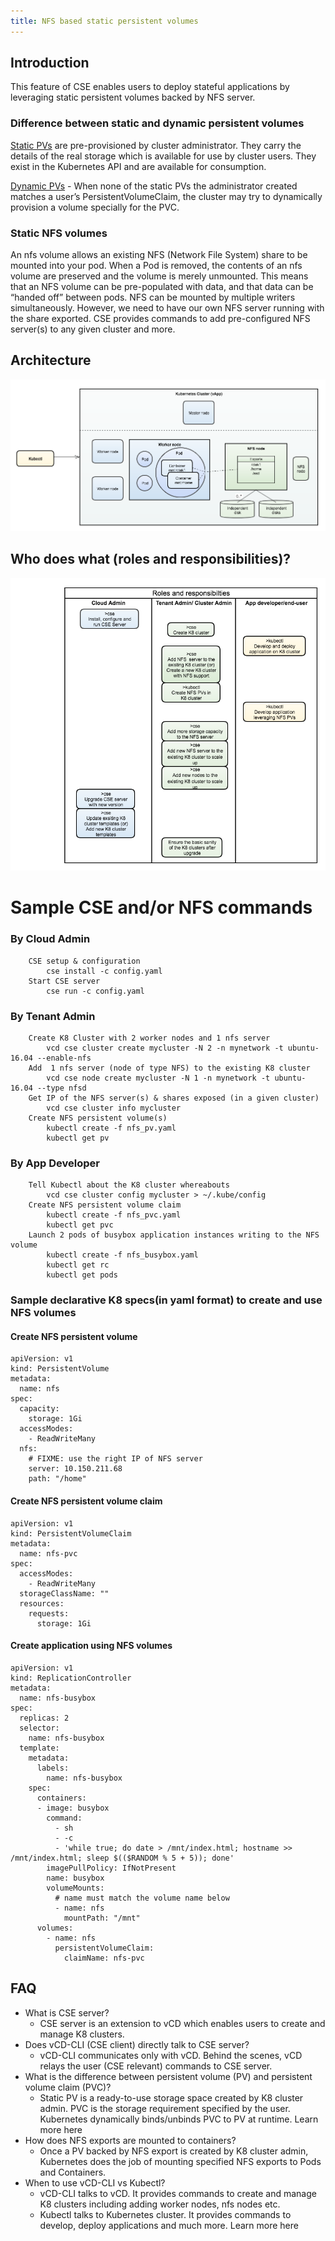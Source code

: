 ```yaml
---
title: NFS based static persistent volumes
---
```


## Introduction

This feature of CSE enables users to deploy stateful applications by leveraging static persistent volumes backed by NFS server.

### Difference between static and dynamic persistent volumes

[Static PVs](https://kubernetes.io/docs/concepts/storage/persistent-volumes/#static) are pre-provisioned by cluster administrator. They carry the details of the real storage which is available for use by cluster users. They exist in the Kubernetes API and are available for consumption.

[Dynamic PVs](https://kubernetes.io/docs/concepts/storage/persistent-volumes/#dynamic) - When none of the static PVs the administrator created matches a user’s PersistentVolumeClaim, the cluster may try to dynamically provision a volume specially for the PVC.

### Static NFS volumes

An nfs volume allows an existing NFS (Network File System) share to be mounted into your pod. When a Pod is removed, the contents of an nfs volume are preserved and the volume is merely unmounted. This means that an NFS volume can be pre-populated with data, and that data can be “handed off” between pods. NFS can be mounted by multiple writers simultaneously. However, we need to have our own NFS server running with the share exported. CSE provides commands to add pre-configured NFS server(s) to any given cluster and more.

## Architecture

![Image](k8cluster_with_nfs.png)

## Who does what (roles and responsibilities)?

![Image](nfs_roles_responsibilities.png)

# Sample CSE and/or NFS commands

### By Cloud Admin

```shell
    CSE setup & configuration
        cse install -c config.yaml
    Start CSE server
        cse run -c config.yaml
```

### By Tenant Admin

```shell
    Create K8 Cluster with 2 worker nodes and 1 nfs server
        vcd cse cluster create mycluster -N 2 -n mynetwork -t ubuntu-16.04 --enable-nfs
    Add  1 nfs server (node of type NFS) to the existing K8 cluster
        vcd cse node create mycluster -N 1 -n mynetwork -t ubuntu-16.04 --type nfsd
    Get IP of the NFS server(s) & shares exposed (in a given cluster)
        vcd cse cluster info mycluster
    Create NFS persistent volume(s)
        kubectl create -f nfs_pv.yaml
        kubectl get pv
```

### By App Developer

```shell
    Tell Kubectl about the K8 cluster whereabouts
        vcd cse cluster config mycluster > ~/.kube/config
    Create NFS persistent volume claim
        kubectl create -f nfs_pvc.yaml
        kubectl get pvc
    Launch 2 pods of busybox application instances writing to the NFS volume
        kubectl create -f nfs_busybox.yaml
        kubectl get rc
        kubectl get pods
```
### Sample declarative K8 specs(in yaml format) to create and use NFS volumes
#### Create NFS persistent volume
```shell
apiVersion: v1
kind: PersistentVolume
metadata:
  name: nfs
spec:
  capacity:
    storage: 1Gi
  accessModes:
    - ReadWriteMany
  nfs:
    # FIXME: use the right IP of NFS server
    server: 10.150.211.68
    path: "/home"
```
#### Create NFS persistent volume claim
```shell
apiVersion: v1
kind: PersistentVolumeClaim
metadata:
  name: nfs-pvc
spec:
  accessModes:
    - ReadWriteMany
  storageClassName: ""
  resources:
    requests:
      storage: 1Gi
```
#### Create application using NFS volumes
```shell
apiVersion: v1
kind: ReplicationController
metadata:
  name: nfs-busybox
spec:
  replicas: 2
  selector:
    name: nfs-busybox
  template:
    metadata:
      labels:
        name: nfs-busybox
    spec:
      containers:
      - image: busybox
        command:
          - sh
          - -c
          - 'while true; do date > /mnt/index.html; hostname >> /mnt/index.html; sleep $(($RANDOM % 5 + 5)); done'
        imagePullPolicy: IfNotPresent
        name: busybox
        volumeMounts:
          # name must match the volume name below
          - name: nfs
            mountPath: "/mnt"
      volumes:
        - name: nfs
          persistentVolumeClaim:
            claimName: nfs-pvc
```

## FAQ

- What is CSE server?
    - CSE server is an extension to vCD which enables users to create and manage K8 clusters.
- Does vCD-CLI (CSE client) directly talk to CSE server?
    - vCD-CLI communicates only with vCD. Behind the scenes, vCD relays the user (CSE relevant) commands to CSE server.
- What is the difference between persistent volume (PV) and persistent volume claim (PVC)?
    - Static PV is a ready-to-use storage space created by K8 cluster admin. PVC is the storage requirement specified by the user. Kubernetes dynamically binds/unbinds PVC to PV at runtime. Learn more here
- How does NFS exports are mounted to containers?
    - Once a PV backed by NFS export is created by K8 cluster admin, Kubernetes does the job of mounting specified NFS exports to Pods and Containers.
- When to use vCD-CLI vs Kubectl?
    - vCD-CLI talks to vCD. It provides commands to create and manage K8 clusters including adding worker nodes, nfs nodes etc.
    - Kubectl talks to Kubernetes cluster. It provides commands to develop, deploy applications and much more. Learn more here